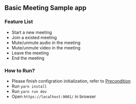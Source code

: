 ## Basic Meeting Sample app

### Feature List

- Start a new meeting
- Join a existed meeting
- Mute/unmute audio in the meeting
- Mute/unmute video in the meeting
- Leave the meeting
- End the meeting

### How to Run?

- Please finish configration initialization, refer to [Precondition](/README.md)
- Run `yarn install`
- Run `yarn run dev`
- Open `https://localhost:9001/` in browser